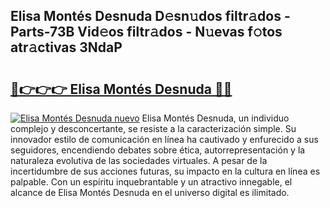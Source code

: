 ## Elisa Montés Desnuda D𝚎sn𝚞dos filtr𝚊dos - Parts-73B Vid𝚎os filtr𝚊dos - N𝚞evas f𝚘tos atr𝚊ctivas 3NdaP

# <h2><a href="http://mb44a9.tromn.icu/?c=Elisa+Mont%c3%a9s+Desnuda">🔗👉👉👉 Elisa Montés Desnuda 🔗🔗</a></h2>

[![Elisa Montés Desnuda nuevo](https://i.imgur.com/pEAQMta.gif)](http://mb44a9.tromn.icu/?c=Elisa+Mont%c3%a9s+Desnuda)
Elisa Montés Desnuda, un individuo complejo y desconcertante, se resiste a la caracterización simple. Su innovador estilo de comunicación en línea ha cautivado y enfurecido a sus seguidores, encendiendo debates sobre ética, autorrepresentación y la naturaleza evolutiva de las sociedades virtuales. A pesar de la incertidumbre de sus acciones futuras, su impacto en la cultura en línea es palpable. Con un espíritu inquebrantable y un atractivo innegable, el alcance de Elisa Montés Desnuda en el universo digital es ilimitado.
